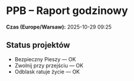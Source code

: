 # PPB – Raport godzinowy
**Czas (Europe/Warsaw):** 2025-10-29 09:25

## Status projektów
- Bezpieczny Pieszy — OK
- Zwolnij przy przejściu — OK
- Odblask ratuje życie — OK

